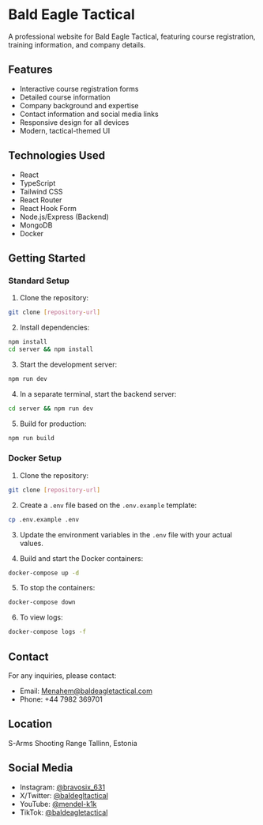# Bald Eagle Tactical

A professional website for Bald Eagle Tactical, featuring course registration, training information, and company details.

## Features

- Interactive course registration forms
- Detailed course information
- Company background and expertise
- Contact information and social media links
- Responsive design for all devices
- Modern, tactical-themed UI

## Technologies Used

- React
- TypeScript
- Tailwind CSS
- React Router
- React Hook Form
- Node.js/Express (Backend)
- MongoDB
- Docker

## Getting Started

### Standard Setup

1. Clone the repository:
```bash
git clone [repository-url]
```

2. Install dependencies:
```bash
npm install
cd server && npm install
```

3. Start the development server:
```bash
npm run dev
```

4. In a separate terminal, start the backend server:
```bash
cd server && npm run dev
```

5. Build for production:
```bash
npm run build
```

### Docker Setup

1. Clone the repository:
```bash
git clone [repository-url]
```

2. Create a `.env` file based on the `.env.example` template:
```bash
cp .env.example .env
```

3. Update the environment variables in the `.env` file with your actual values.

4. Build and start the Docker containers:
```bash
docker-compose up -d
```

5. To stop the containers:
```bash
docker-compose down
```

6. To view logs:
```bash
docker-compose logs -f
```

## Contact

For any inquiries, please contact:
- Email: Menahem@baldeagletactical.com
- Phone: +44 7982 369701

## Location

S-Arms Shooting Range
Tallinn, Estonia

## Social Media

- Instagram: [@bravosix_631](https://www.instagram.com/bravosix_631)
- X/Twitter: [@baldegltactical](https://x.com/baldegltactical)
- YouTube: [@mendel-k1k](https://youtube.com/@mendel-k1k)
- TikTok: [@baldeagletactical](https://www.tiktok.com/@baldeagletactical)
